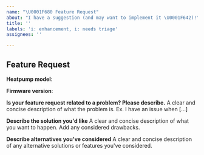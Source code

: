 ```yaml
---
name: "\U0001F680 Feature Request"
about: "I have a suggestion (and may want to implement it \U0001F642)!"
title: ''
labels: 'i: enhancement, i: needs triage'
assignees: ''

---
```


## Feature Request

**Heatpump model**:
<!-- e.g. F1145-6, F1255-6, F2040-6, S1155-6, S1255-6 -->

**Firmware version**:
<!-- e.g. 5.3.11, 5.4.4 -->

**Is your feature request related to a problem? Please describe.**
A clear and concise description of what the problem is. Ex. I have an issue when [...]

**Describe the solution you'd like**
A clear and concise description of what you want to happen. Add any considered drawbacks.

**Describe alternatives you've considered**
A clear and concise description of any alternative solutions or features you've considered.
